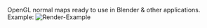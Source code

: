 OpenGL normal maps ready to use in Blender & other applications.  
Example:
![Render-Example](https://user-images.githubusercontent.com/75272685/228022165-15daedb4-a760-435f-a6fa-91730f236583.jpg)
